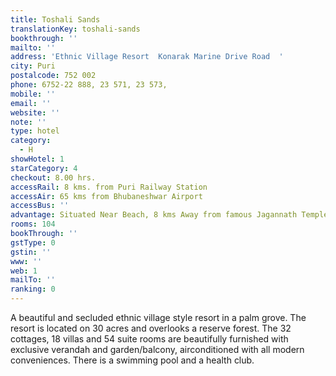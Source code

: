 ```yaml
---
title: Toshali Sands
translationKey: toshali-sands
bookthrough: ''
mailto: ''
address: 'Ethnic Village Resort  Konarak Marine Drive Road  '
city: Puri
postalcode: 752 002
phone: 6752-22 888, 23 571, 23 573,
mobile: ''
email: ''
website: ''
note: ''
type: hotel
category:
  - H
showHotel: 1
starCategory: 4
checkout: 8.00 hrs.
accessRail: 8 kms. from Puri Railway Station
accessAir: 65 kms from Bhubaneshwar Airport
accessBus: ''
advantage: Situated Near Beach, 8 kms Away from famous Jagannath Temple
rooms: 104
bookThrough: ''
gstType: 0
gstin: ''
www: ''
web: 1
mailTo: ''
ranking: 0
---
```







A beautiful and secluded ethnic village style resort in a palm grove. The resort is located on 30 acres and overlooks a reserve forest. The 32 cottages, 18 villas and 54 suite rooms are beautifully furnished with exclusive verandah and garden/balcony, airconditioned with all modern conveniences. There is a swimming pool and a health club.